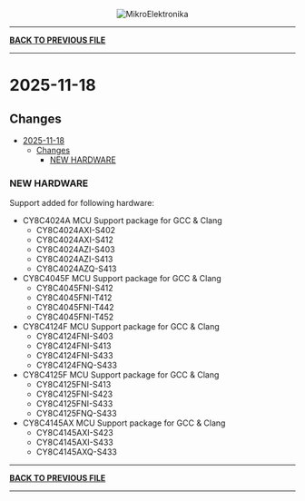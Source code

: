 <p align="center">
  <img src="http://www.mikroe.com/img/designs/beta/logo_small.png?raw=true" alt="MikroElektronika"/>
</p>

---

**[BACK TO PREVIOUS FILE](../changelog.md)**

---

# 2025-11-18

## Changes

- [2025-11-18](#2025-11-18)
  - [Changes](#changes)
    - [NEW HARDWARE](#new-hardware)

### NEW HARDWARE

Support added for following hardware:

+ CY8C4024A MCU Support package for GCC & Clang
  + CY8C4024AXI-S402
  + CY8C4024AXI-S412
  + CY8C4024AZI-S403
  + CY8C4024AZI-S413
  + CY8C4024AZQ-S413
+ CY8C4045F MCU Support package for GCC & Clang
  + CY8C4045FNI-S412
  + CY8C4045FNI-T412
  + CY8C4045FNI-T442
  + CY8C4045FNI-T452
+ CY8C4124F MCU Support package for GCC & Clang
  + CY8C4124FNI-S403
  + CY8C4124FNI-S413
  + CY8C4124FNI-S433
  + CY8C4124FNQ-S433
+ CY8C4125F MCU Support package for GCC & Clang
  + CY8C4125FNI-S413
  + CY8C4125FNI-S423
  + CY8C4125FNI-S433
  + CY8C4125FNQ-S433
+ CY8C4145AX MCU Support package for GCC & Clang
  + CY8C4145AXI-S423
  + CY8C4145AXI-S433
  + CY8C4145AXQ-S433

---

**[BACK TO PREVIOUS FILE](../changelog.md)**

---

